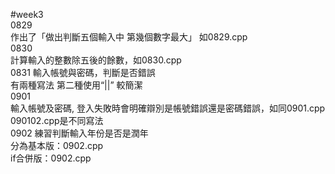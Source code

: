 #week3   
0829   
作出了「做出判斷五個輸入中 第幾個數字最大」 如0829.cpp   
0830  
計算輸入的整數除五後的餘數，如0830.cpp  
0831
輸入帳號與密碼，判斷是否錯誤   
有兩種寫法 第二種使用“||” 較簡潔  
0901  
輸入帳號及密碼, 登入失敗時會明確辯別是帳號錯誤還是密碼錯誤，如同0901.cpp  
090102.cpp是不同寫法  
0902
練習判斷輸入年份是否是潤年  
分為基本版：0902.cpp   
if合併版：0902.cpp  

